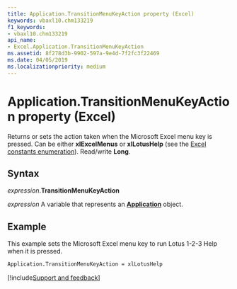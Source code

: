 ```yaml
---
title: Application.TransitionMenuKeyAction property (Excel)
keywords: vbaxl10.chm133219
f1_keywords:
- vbaxl10.chm133219
api_name:
- Excel.Application.TransitionMenuKeyAction
ms.assetid: 8f278d3b-9902-597a-9e4d-7f2fc3f22469
ms.date: 04/05/2019
ms.localizationpriority: medium
---
```



# Application.TransitionMenuKeyAction property (Excel)

Returns or sets the action taken when the Microsoft Excel menu key is pressed. Can be either **xlExcelMenus** or **xlLotusHelp** (see the [Excel constants enumeration](excel.constants.md)). Read/write **Long**.


## Syntax

_expression_.**TransitionMenuKeyAction**

_expression_ A variable that represents an **[Application](Excel.Application(object).md)** object.


## Example

This example sets the Microsoft Excel menu key to run Lotus 1-2-3 Help when it is pressed.

```vb
Application.TransitionMenuKeyAction = xlLotusHelp 

```




[!include[Support and feedback](~/includes/feedback-boilerplate.md)]